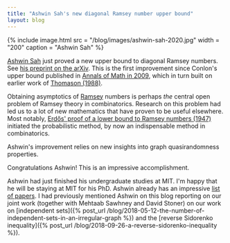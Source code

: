 ```yaml
---
title: "Ashwin Sah's new diagonal Ramsey number upper bound"
layout: blog
---
```


{% include image.html 
    src = "/blog/images/ashwin-sah-2020.jpg"
    width = "200"
    caption = "Ashwin Sah"
%}

[Ashwin Sah](http://www.mit.edu/~asah/) just proved a new upper bound to diagonal Ramsey numbers. See [his preprint on the arXiv](https://arxiv.org/abs/2005.09251). This is the first improvement since Conlon's upper bound published in [Annals of Math in 2009](https://arxiv.org/abs/math/0607788), which in turn built on earlier work of [Thomason (1988)](https://doi.org/10.1016/S0304-0208(08)73063-9).

Obtaining asymptotics of [Ramsey](https://www.newyorker.com/magazine/2020/05/04/the-man-who-thought-too-fast) numbers is perhaps _the_ central open problem of Ramsey theory in combinatorics. Research on this problem had led us to a lot of new mathematics that have proven to be useful elsewhere. Most notably, [Erdős' proof of a lower bound to Ramsey numbers (1947)](https://projecteuclid.org/euclid.bams/1183510596) initiated the probabilistic method, by now an indispensable method in combinatorics.

Ashwin's improvement relies on new insights into graph quasirandomness properties.

Congratulations Ashwin! This is an impressive accomplishment.

Ashwin had just finished his undergraduate studies at MIT. I'm happy that he will be staying at MIT for his PhD. Ashwin already has an impressive [list of papers](http://www.mit.edu/~asah/research.html). I had previously mentioned Ashwin on this blog reporting on our joint work (together with Mehtaab Sawhney and David Stoner) on our work on [independent sets]({% post_url /blog/2018-05-12-the-number-of-independent-sets-in-an-irregular-graph %}) and the [reverse Sidorenko inequality]({% post_url /blog/2018-09-26-a-reverse-sidorenko-inequality %}).

